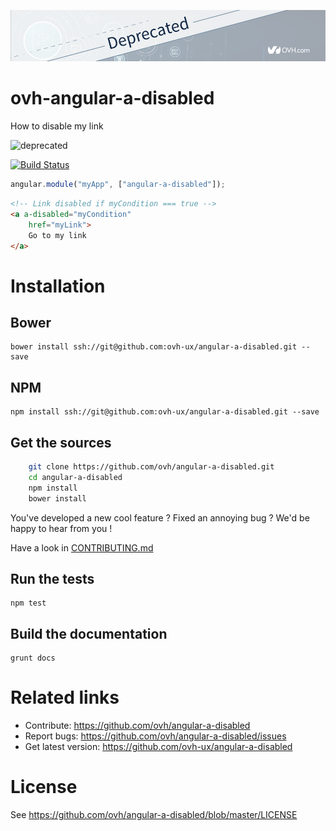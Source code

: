 ![OVH component deprecated](githubBannerDeprecated.png)

# ovh-angular-a-disabled

How to disable my link

![deprecated](https://img.shields.io/badge/status-deprecated-red.svg)

[![Build Status](https://travis-ci.org/ovh/angular-a-disabled.svg)](https://travis-ci.org/ovh/angular-a-disabled)

```javascript
angular.module("myApp", ["angular-a-disabled"]);
```

```html
<!-- Link disabled if myCondition === true -->
<a a-disabled="myCondition"
    href="myLink">
    Go to my link
</a>
```

# Installation

## Bower

    bower install ssh://git@github.com:ovh-ux/angular-a-disabled.git --save

## NPM

    npm install ssh://git@github.com:ovh-ux/angular-a-disabled.git --save

## Get the sources

```bash
    git clone https://github.com/ovh/angular-a-disabled.git
    cd angular-a-disabled
    npm install
    bower install
```

You've developed a new cool feature ? Fixed an annoying bug ? We'd be happy
to hear from you !

Have a look in [CONTRIBUTING.md](https://github.com/ovh-ux/angular-a-disabled/blob/master/CONTRIBUTING.md)

## Run the tests

```
npm test
```

## Build the documentation

```
grunt docs
```

# Related links

 * Contribute: https://github.com/ovh/angular-a-disabled
 * Report bugs: https://github.com/ovh/angular-a-disabled/issues
 * Get latest version: https://github.com/ovh-ux/angular-a-disabled

# License

See https://github.com/ovh/angular-a-disabled/blob/master/LICENSE
